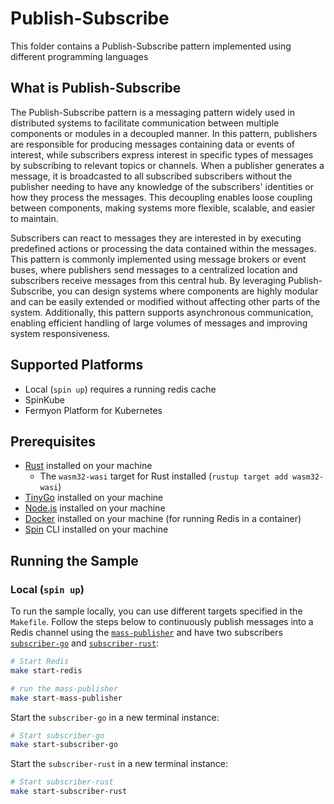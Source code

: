 # Publish-Subscribe

This folder contains a Publish-Subscribe pattern implemented using different programming languages

## What is Publish-Subscribe

The Publish-Subscribe pattern is a messaging pattern widely used in distributed systems to facilitate communication between multiple components or modules in a decoupled manner. In this pattern, publishers are responsible for producing messages containing data or events of interest, while subscribers express interest in specific types of messages by subscribing to relevant topics or channels. When a publisher generates a message, it is broadcasted to all subscribed subscribers without the publisher needing to have any knowledge of the subscribers' identities or how they process the messages. This decoupling enables loose coupling between components, making systems more flexible, scalable, and easier to maintain.

Subscribers can react to messages they are interested in by executing predefined actions or processing the data contained within the messages. This pattern is commonly implemented using message brokers or event buses, where publishers send messages to a centralized location and subscribers receive messages from this central hub. By leveraging Publish-Subscribe, you can design systems where components are highly modular and can be easily extended or modified without affecting other parts of the system. Additionally, this pattern supports asynchronous communication, enabling efficient handling of large volumes of messages and improving system responsiveness.

## Supported Platforms

- Local (`spin up`) requires a running redis cache
- SpinKube
- Fermyon Platform for Kubernetes

## Prerequisites

- [Rust](https://www.rust-lang.org/) installed on your machine
  - The `wasm32-wasi` target for Rust installed (`rustup target add wasm32-wasi`)
- [TinyGo](https://tinygo.org/) installed on your machine
- [Node.js](https://nodejs.org/) installed on your machine
- [Docker](https://docker.com) installed on your machine (for running Redis in a container)
- [Spin](https://developer.fermyon.com/spin/v2/index) CLI installed on your machine

## Running the Sample

### Local (`spin up`)

To run the sample locally, you can use different targets specified in the `Makefile`. Follow the steps below to continuously publish messages into a Redis channel using the [`mass-publisher`](./mass-publisher-rust/) and have two subscribers [`subscriber-go`](./subscriber-go) and [`subscriber-rust`](./subscriber-rust):

```bash
# Start Redis
make start-redis

# run the mass-publisher
make start-mass-publisher
```

Start the `subscriber-go` in a new terminal instance:

```bash
# Start subscriber-go
make start-subscriber-go
```

Start the `subscriber-rust` in a new terminal instance:

```bash
# Start subscriber-rust
make start-subscriber-rust
```
